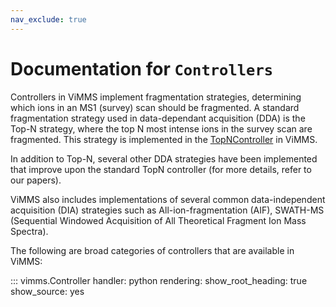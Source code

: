 ```yaml
---
nav_exclude: true
---
```

# Documentation for `Controllers`

Controllers in ViMMS implement fragmentation strategies, determining which ions in an MS1 (survey) scan should be fragmented. A standard fragmentation strategy used in data-dependant acquisition (DDA) is the Top-N strategy, where the top N most intense ions in the survey scan are fragmented. This strategy is implemented in the [TopNController](https://github.com/glasgowcompbio/vimms/tree/master/vimms/Controller/topN/TopNController) in ViMMS.

In addition to Top-N, several other DDA strategies have been implemented that improve upon the standard TopN controller (for more details, refer to our papers).

ViMMS also includes implementations of several common data-independent acquisition (DIA) strategies such as All-ion-fragmentation (AIF), SWATH-MS (Sequential Windowed Acquisition of All Theoretical Fragment Ion Mass Spectra).

The following are broad categories of controllers that are available in ViMMS:

::: vimms.Controller
    handler: python
    rendering:
      show_root_heading: true
      show_source: yes